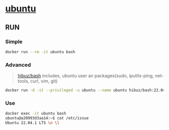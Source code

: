 # [ubuntu](https://hub.docker.com/_/ubuntu)

## RUN

### Simple
```bash
docker run --rm -it ubuntu bash
```

### Advanced
> [hibuz/bash](https://github.com/hibuz/ubuntu-docker/blob/main/Dockerfile) includes, ubuntu user an packages(sudo, iputils-ping, net-tools, curl, vim, git)
```bash
docker run -d -it --privileged -u ubuntu --name ubuntu hibuz/bash:22.04
```

### Use
``` bash
docker exec -it ubuntu bash
ubuntu@a20993d3aa14:~$ cat /etc/issue
Ubuntu 22.04.1 LTS \n \l
```
